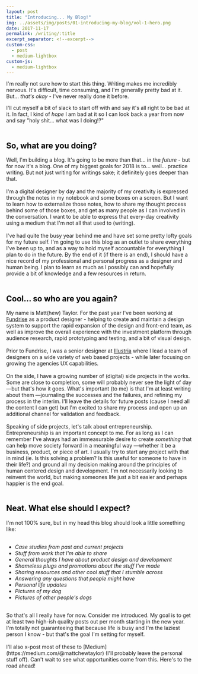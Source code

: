 ```yaml
---
layout: post
title: "Introducing... My Blog!"
img: ../assets/img/posts/01-introducing-my-blog/vol-1-hero.png
date: 2017-11-17
permalink: /writing/:title
excerpt_separator: <!--excerpt-->
custom-css:
  - post
  - medium-lightbox
custom-js:
  - medium-lightbox
---
```

I'm really not sure how to start this thing. Writing makes me incredibly nervous. It's difficult, time consuming, and I'm generally pretty bad at it. But... *that's okay* - I've never really done it before.
<!--excerpt-->
I'll cut myself a bit of slack to start off with and say it's all right to be bad at it. In fact, I kind of *hope* I am bad at it so I can look back a year from now and say "holy shit... what was I doing!?"
<br>
<br>
## <span style="color: black;">So, what are you doing?</span>
Well, I'm building a blog. It's going to be more than that... in the *future* - but for now it's a blog. One of my biggest goals for 2018 is to... well... practice writing. But not just writing for writings sake; it definitely goes deeper than that.
<br>
<br>
I'm a digital designer by day and the majority of my creativity is expressed through the notes in my notebook and some boxes on a screen. But I want to learn how to externalize those notes, how to share my thought process behind some of those boxes, and get as many people as I can involved in the conversation. I want to be able to express that every-day creativity using a medium that I'm not all that used to (writing).
<br>
<br>
I've had quite the busy year behind me and have set some pretty lofty goals for my future self. I'm going to use this blog as an outlet to share everything I've been up to, and as a way to hold myself accountable for everything I plan to do in the future. By the end of it (if there is an end), I should have a nice record of my professional and personal progress as a designer and human being. I plan to learn as much as I possibly can and hopefully provide a bit of knowledge and a few resources in return.
<br>
<br>
## <span style="color: black;">Cool... so who are you again?</span>
My name is Matt(hew) Taylor. For the past year I've been working at [Fundrise](https://fundrise.com/) as a product designer - helping to create and maintain a design system to support the rapid expansion of the design and front-end team, as well as improve the overall experience with the investment platform through audience research, rapid prototyping and testing, and a bit of visual design.
<br>
<br>
Prior to Fundrise, I was a senior designer at [Illustria](http://www.illustriadesigns.com/) where I lead a team of designers on a wide variety of web based projects - while later focusing on growing the agencies UX capabilities.
<br>
<br>
On the side, I have a growing number of (digital) side projects in the works. Some are close to completion, some will probably never see the light of day —but that's how it goes. What's important (to me) is that I'm at least writing about them —journaling the successes and the failures, and refining my process in the interim. I'll leave the details for future posts (cause I need all the content I can get) but I'm excited to share my process and open up an additional channel for validation and feedback.
<br>
<br>
Speaking of side projects, let's talk about entrepreneurship. Entrepreneurship is an important concept to me. For as long as I can remember I've always had an immeasurable desire to create *something* that can help move society forward in a meaningful way —whether it be a business, product, or piece of art. I usually try to start any project with that in mind (ie. Is this solving a problem? Is this useful for someone to have in their life?) and ground all my decision making around the principles of human centered design and development. I'm not necessarily looking to reinvent the world, but making someones life just a bit easier and perhaps happier is the end goal.
<br>
<br>
## <span style="color: black;">Neat. What else should I expect?</span>
I'm not 100% sure, but in my head this blog should look a little something like:
<br>
<br>
* *Case studies from past and current projects*
* *Stuff from work that I'm able to share*
* *General thoughts I have about product design and development*
* *Shameless plugs and promotions about the stuff I've made*
* *Sharing resources and other cool stuff that I stumble across*
* *Answering any questions that people might have*
* *Personal life updates*
* *Pictures of my dog*
* *Pictures of other people's dogs*

<br>
So that's all I really have for now. Consider me introduced. My goal is to get at least two high-ish quality posts out per month starting in the new year. I'm totally not guaranteeing that because life is busy and I'm the laziest person I know - but that's the goal I'm setting for myself.
<br>
<br>
I'll also x-post most of these to [Medium](https://medium.com/@mattchewtaylor) (I'll probably leave the personal stuff off). Can't wait to see what opportunities come from this. Here's to the road ahead!
